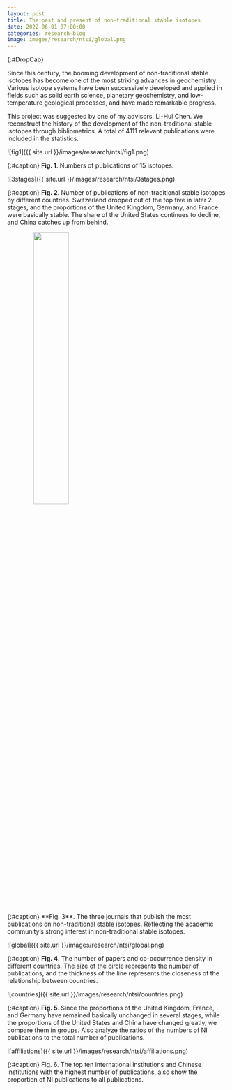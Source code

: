 ```yaml
---
layout: post
title: The past and present of non-traditional stable isotopes
date: 2022-06-01 07:00:00
categories: research-blog
image: images/research/ntsi/global.png
---
```


{:#DropCap}
<!-- adding {:#DropCap} above will make first letter of first word CAPITAL and Large -->Since this century, the booming development of non-traditional stable isotopes has become one of the most striking advances in geochemistry. Various isotope systems have been successively developed and applied in fields such as solid earth science, planetary geochemistry, and low-temperature geological processes, and have made remarkable progress.

This project was suggested by one of my advisors, Li-Hui Chen. We reconstruct the history of the development of the non-traditional stable isotopes through bibliometrics. A total of 4111 relevant publications were included in the statistics.

![fig1]({{ site.url }}/images/research/ntsi/fig1.png)

{:#caption}
**Fig. 1**. Numbers of publications of 15 isotopes.

![3stages]({{ site.url }}/images/research/ntsi/3stages.png)

{:#caption}
**Fig. 2**. Number of publications of non-traditional stable isotopes by different countries. Switzerland dropped out of the top five in later 2 stages, and the proportions of the United Kingdom, Germany, and France were basically stable. The share of the United States continues to decline, and China catches up from behind.

<div class="img-parent">
  <img src="{{ site.url }}/images/research/ntsi/journals.png" style="text-align:center; width:40%; height:40%;">
</div>
{:#caption}
**Fig. 3**. The three journals that publish the most publications on non-traditional stable isotopes. Reflecting the academic community’s strong interest in non-traditional stable isotopes.

![global]({{ site.url }}/images/research/ntsi/global.png)

{:#caption}
**Fig. 4**. The number of papers and co-occurrence density in different countries. The size of the circle represents the number of publications, and the thickness of the line represents the closeness of the relationship between countries.

![countries]({{ site.url }}/images/research/ntsi/countries.png)

{:#caption}
**Fig. 5**. Since the proportions of the United Kingdom, France, and Germany have remained basically unchanged in several stages, while the proportions of the United States and China have changed greatly, we compare them in groups. Also analyze the ratios of the numbers of NI publications to the total number of publications.

![affiliations]({{ site.url }}/images/research/ntsi/affiliations.png)

{:#caption}
Fig. 6. The top ten international institutions and Chinese institutions with the highest number of publications, also show the proportion of NI publications to all publications.
